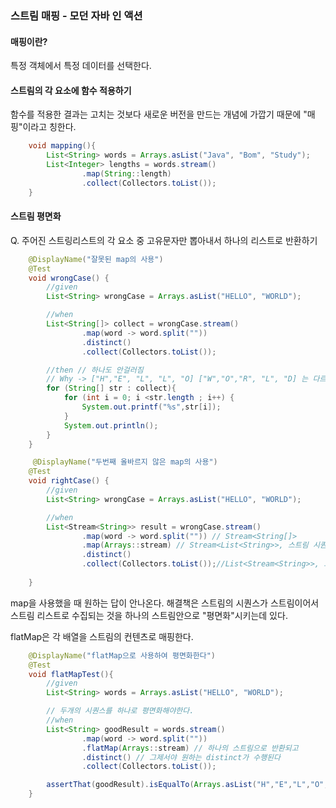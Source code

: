 ### 스트림 매핑 - 모던 자바 인 액션

#### 매핑이란?
특정 객체에서 특정 데이터를 선택한다.


#### 스트림의 각 요소에 함수 적용하기
함수를 적용한 결과는 고치는 것보다 새로운 버전을 만드는 개념에 가깝기 때문에 "매핑"이라고 칭한다.

```java
    void mapping(){
        List<String> words = Arrays.asList("Java", "Bom", "Study");
        List<Integer> lengths = words.stream()
                .map(String::length)
                .collect(Collectors.toList());
    }
```


#### 스트림 평면화

Q. 주어진 스트링리스트의 각 요소 중 고유문자만 뽑아내서 하나의 리스트로 반환하기
```java
    @DisplayName("잘못된 map의 사용")
    @Test
    void wrongCase() {
        //given
        List<String> wrongCase = Arrays.asList("HELLO", "WORLD");

        //when
        List<String[]> collect = wrongCase.stream()
                .map(word -> word.split(""))
                .distinct()
                .collect(Collectors.toList());

        //then // 하나도 안걸러짐
        // Why -> ["H","E", "L", "L", "O] ["W","O","R", "L", "D] 는 다르니까 distinct 로 걸러질 수 없음
        for (String[] str : collect){
            for (int i = 0; i <str.length ; i++) {
                System.out.printf("%s",str[i]);
            }
            System.out.println();
        }
    }
```

```java
     @DisplayName("두번째 올바르지 않은 map의 사용")
    @Test
    void rightCase() {
        //given
        List<String> wrongCase = Arrays.asList("HELLO", "WORLD");

        //when
        List<Stream<String>> result = wrongCase.stream()
                .map(word -> word.split("")) // Stream<String[]>
                .map(Arrays::stream) // Stream<List<String>>, 스트림 시퀀스에 대한 스트림을 변환해준다
                .distinct()
                .collect(Collectors.toList());//List<Stream<String>>, 그래서 여기에서 Stream List로 수집된다
        
    }
```

map을 사용했을 때 원하는 답이 안나온다.
해결책은 스트림의 시퀀스가 스트림이어서 스트림 리스트로 수집되는 것을 하나의 스트림안으로 "평면화"시키는데 있다.

flatMap은 각 배열을 스트림의 컨텐츠로 매핑한다.

```java
    @DisplayName("flatMap으로 사용하여 평면화한다")
    @Test
    void flatMapTest(){
        //given
        List<String> words = Arrays.asList("HELLO", "WORLD");

        // 두개의 시퀀스를 하나로 평면화해야한다.
        //when
        List<String> goodResult = words.stream()
                .map(word -> word.split(""))
                .flatMap(Arrays::stream) // 하나의 스트림으로 반환되고
                .distinct() // 그제서야 원하는 distinct가 수행된다
                .collect(Collectors.toList());

        assertThat(goodResult).isEqualTo(Arrays.asList("H","E","L","O","W","R","D"));
    }

```


